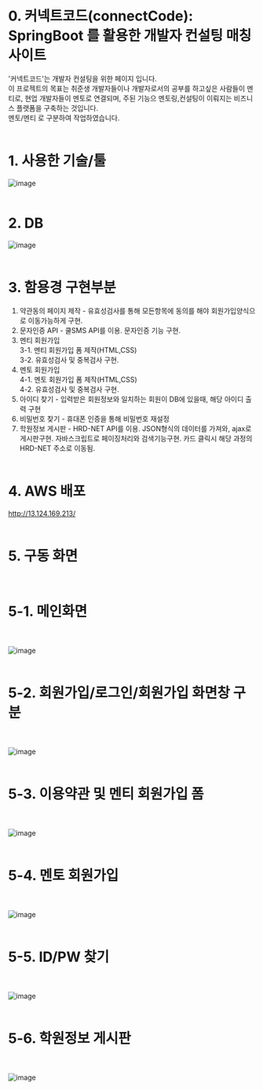 # 0. 커넥트코드(connectCode):<br> SpringBoot 를 활용한 개발자 컨설팅 매칭 사이트
'커넥트코드'는 개발자 컨설팅을 위한 페이지 입니다.<br>
이 프로젝트의 목표는 취준생 개발자들이나 개발자로서의 공부를 하고싶은 사람들이 멘티로, 현업 개발자들이 멘토로 연결되며, 주된 기능으 멘토링,컨설팅이 이뤄지는 비즈니스 플랫폼을 구축하는 것입니다.<br>
멘토/멘티 로 구분하여 작업하였습니다.
<br><br>

# 1. 사용한 기술/툴
![image](https://github.com/dydruddl/Codename404/assets/132230909/7d551a3b-c5b5-4a03-834a-4f647b325956)
<br><br>

# 2. DB
![image](https://github.com/dydruddl/Codename404/assets/132230909/6e812b3e-4b66-4708-a2cd-5b5a9252f5fc)
<br><br>

# 3. 함용경 구현부분
1. 약관동의 페이지 제작 - 유효성검사를 통해 모든항목에 동의를 해야 회원가입양식으로 이동가능하게 구현.
2. 문자인증 API - 쿨SMS API를 이용. 문자인증 기능 구현.
3. 멘티 회원가입<br>
   3-1. 멘티 회원가입 폼 제작(HTML,CSS)<br>
   3-2. 유효성검사 및 중복검사 구현.<br>
4. 멘토 회원가입<br>
   4-1. 멘토 회원가입 폼 제작(HTML,CSS)<br>
   4-2. 유효성검사 및 중복검사 구현.<br>
5. 아이디 찾기 - 입력받은 회원정보와 일치하는 회원이 DB에 있을때, 해당 아이디 출력 구현 
6. 비밀번호 찾기 - 휴대폰 인증을 통해 비밀번호 재설정
7. 학원정보 게시판 - HRD-NET API를 이용.
   JSON형식의 데이터를 가져와, ajax로 게시판구현.
   자바스크립트로 페이징처리와 검색기능구현.
   카드 클릭시 해당 과정의 HRD-NET 주소로 이동됨.
<br><br>

# 4. AWS 배포
http://13.124.169.213/
<br><br>

# 5. 구동 화면<br><br>

# 5-1. 메인화면<br><br>
![image](https://github.com/dydruddl/Codename404/assets/132230909/086443ca-209c-465b-846b-554871a0a66f)
<br><br>

# 5-2. 회원가입/로그인/회원가입 화면창 구분<br><br>
![image](https://github.com/dydruddl/Codename404/assets/132230909/0699a71e-8538-427e-afa3-09b969461afb)
<br><br>

# 5-3. 이용약관 및 멘티 회원가입 폼<br><br>
![image](https://github.com/dydruddl/Codename404/assets/132230909/e7343856-0bf7-4133-bf73-ddf61495d68c)
<br><br>

# 5-4. 멘토 회원가입<br><br>
![image](https://github.com/dydruddl/Codename404/assets/132230909/00add532-2266-46c2-9c79-7ee023d19566)
<br><br>

# 5-5. ID/PW 찾기<br><br>
![image](https://github.com/dydruddl/Codename404/assets/132230909/055343e6-316b-420f-bdf3-fb0f974e6c75)
<br><br>

# 5-6. 학원정보 게시판<br><br>
![image](https://github.com/dydruddl/Codename404/assets/132230909/96fb28c4-14ef-481f-935d-6091cc6f5f2b)
<br><br>
